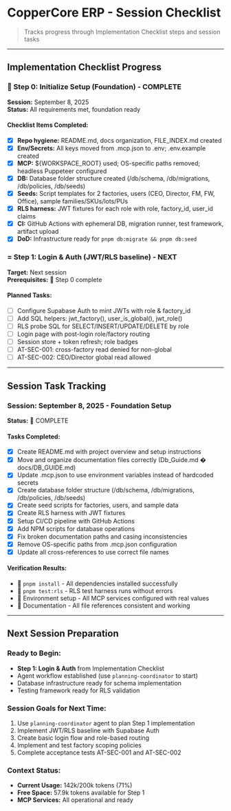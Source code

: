 # CopperCore ERP - Session Checklist

> Tracks progress through Implementation Checklist steps and session tasks

---

## Implementation Checklist Progress

###  Step 0: Initialize Setup (Foundation) - COMPLETE
**Session:** September 8, 2025  
**Status:** All requirements met, foundation ready

#### Checklist Items Completed:
- [x] **Repo hygiene:** README.md, docs organization, FILE_INDEX.md created
- [x] **Env/Secrets:** All keys moved from .mcp.json to .env; .env.example created
- [x] **MCP:** ${WORKSPACE_ROOT} used; OS-specific paths removed; headless Puppeteer configured
- [x] **DB:** Database folder structure created (/db/schema, /db/migrations, /db/policies, /db/seeds)
- [x] **Seeds:** Script templates for 2 factories, users (CEO, Director, FM, FW, Office), sample families/SKUs/lots/PUs
- [x] **RLS harness:** JWT fixtures for each role with role, factory_id, user_id claims
- [x] **CI:** GitHub Actions with ephemeral DB, migration runner, test framework, artifact upload
- [x] **DoD:** Infrastructure ready for `pnpm db:migrate && pnpm db:seed`

### = Step 1: Login & Auth (JWT/RLS baseline) - NEXT
**Target:** Next session  
**Prerequisites:**  Step 0 complete

#### Planned Tasks:
- [ ] Configure Supabase Auth to mint JWTs with role & factory_id
- [ ] Add SQL helpers: jwt_factory(), user_is_global(), jwt_role()
- [ ] RLS probe SQL for SELECT/INSERT/UPDATE/DELETE by role
- [ ] Login page with post-login role/factory routing
- [ ] Session store + token refresh; role badges
- [ ] AT-SEC-001: cross-factory read denied for non-global
- [ ] AT-SEC-002: CEO/Director global read allowed

---

## Session Task Tracking

### Session: September 8, 2025 - Foundation Setup
**Status:**  COMPLETE

#### Tasks Completed:
- [x] Create README.md with project overview and setup instructions
- [x] Move and organize documentation files correctly (Db_Guide.md � docs/DB_GUIDE.md)
- [x] Update .mcp.json to use environment variables instead of hardcoded secrets
- [x] Create database folder structure (/db/schema, /db/migrations, /db/policies, /db/seeds)
- [x] Create seed scripts for factories, users, and sample data
- [x] Create RLS harness with JWT fixtures
- [x] Setup CI/CD pipeline with GitHub Actions
- [x] Add NPM scripts for database operations
- [x] Fix broken documentation paths and casing inconsistencies
- [x] Remove OS-specific paths from .mcp.json configuration
- [x] Update all cross-references to use correct file names

#### Verification Results:
-  `pnpm install` - All dependencies installed successfully
-  `pnpm test:rls` - RLS test harness runs without errors
-  Environment setup - All MCP services configured with real values
-  Documentation - All file references consistent and working

---

## Next Session Preparation

### Ready to Begin:
- **Step 1: Login & Auth** from Implementation Checklist
- Agent workflow established (use `planning-coordinator` to start)
- Database infrastructure ready for schema implementation
- Testing framework ready for RLS validation

### Session Goals for Next Time:
1. Use `planning-coordinator` agent to plan Step 1 implementation
2. Implement JWT/RLS baseline with Supabase Auth
3. Create basic login flow and role-based routing
4. Implement and test factory scoping policies
5. Complete acceptance tests AT-SEC-001 and AT-SEC-002

### Context Status:
- **Current Usage:** 142k/200k tokens (71%)
- **Free Space:** 57.9k tokens available for Step 1
- **MCP Services:** All operational and ready